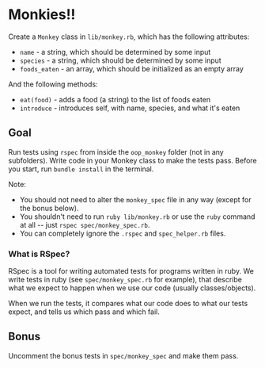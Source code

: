 # Monkies!!

Create a `Monkey` class in `lib/monkey.rb`, which has the following attributes:
* `name` - a string, which should be determined by some input
* `species` - a string, which should be determined by some input
* `foods_eaten` - an array, which should be initialized as an empty array

And the following methods:
* `eat(food)` - adds a food (a string) to the list of foods eaten
* `introduce` - introduces self, with name, species, and what it's eaten

## Goal

Run tests using `rspec` from inside the `oop_monkey` folder (not in any subfolders). Write code in your Monkey class to make the tests pass. Before you start, run `bundle install` in the terminal.

Note:
* You should not need to alter the `monkey_spec` file in any way (except for the bonus below).
* You shouldn't need to run `ruby lib/monkey.rb` or use the `ruby` command at all -- just `rspec spec/monkey_spec.rb`.
* You can completely ignore the `.rspec` and `spec_helper.rb` files.

### What is RSpec?

RSpec is a tool for writing automated tests for programs written in ruby. We
write tests in ruby (see `spec/monkey_spec.rb` for example), that describe what
we expect to happen when we use our code (usually classes/objects).

When we run the tests, it compares what our code does to what our tests expect,
and tells us which pass and which fail.

## Bonus

Uncomment the bonus tests in `spec/monkey_spec` and make them pass.
